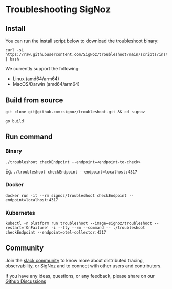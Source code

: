 # Troubleshooting SigNoz

## Install

You can run the install script below to download the troubleshoot binary:

```console
curl -sL https://raw.githubusercontent.com/SigNoz/troubleshoot/main/scripts/install.sh | bash
```

We currently support the following:
- Linux (amd64/arm64)
- MacOS/Darwin (amd64/arm64)

## Build from source

```
git clone git@github.com:signoz/troubleshoot.git && cd signoz

go build
```

## Run command

### Binary

```
./troubleshoot checkEndpoint --endpoint=<endpoint-to-check>
```

Eg. `./troubleshoot checkEndpoint --endpoint=localhost:4317`

### Docker

```console
docker run -it --rm signoz/troubleshoot checkEndpoint --endpoint=localhost:4317
```

### Kubernetes

```console
kubectl -n platform run troubleshoot --image=signoz/troubleshoot --restart='OnFailure' -i --tty --rm --command -- ./troubleshoot checkEndpoint --endpoint=otel-collector:4317
```

## Community

Join the [slack community](https://signoz.io/slack) to know more about distributed tracing, observability, or SigNoz and to connect with other users and contributors.

If you have any ideas, questions, or any feedback, please share on our [Github Discussions](https://github.com/SigNoz/signoz/discussions)
